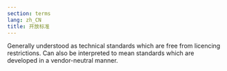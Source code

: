 ```yaml
---
section: terms
lang: zh_CN
title: 开放标准
---
```


Generally understood as technical standards which are free from licencing restrictions. Can also be interpreted to mean standards which are developed in a vendor-neutral manner.

